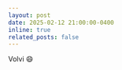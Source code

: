 ```yaml
---
layout: post
date: 2025-02-12 21:00:00-0400
inline: true
related_posts: false
---
```


Volvi :smile:
